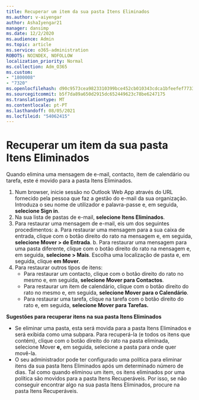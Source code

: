 ```yaml
---
title: Recuperar um item da sua pasta Itens Eliminados
ms.author: v-aiyengar
author: AshaIyengar21
manager: dansimp
ms.date: 12/2/2020
ms.audience: Admin
ms.topic: article
ms.service: o365-administration
ROBOTS: NOINDEX, NOFOLLOW
localization_priority: Normal
ms.collection: Adm_O365
ms.custom:
- "1800008"
- "7320"
ms.openlocfilehash: d90c9573cea9823310399bce452cb010343cdca1bfeefef7733550125b20fffc
ms.sourcegitcommit: b5f7da89a650d2915dc652449623c78be6247175
ms.translationtype: MT
ms.contentlocale: pt-PT
ms.lasthandoff: 08/05/2021
ms.locfileid: "54062415"
---
```

# <a name="recover-an-item-from-your-deleted-items-folder"></a>Recuperar um item da sua pasta Itens Eliminados

Quando elimina uma mensagem de e-mail, contacto, item de calendário ou tarefa, este é movido para a pasta Itens Eliminados.

1. Num browser, inicie sessão no Outlook Web App através do URL fornecido pela pessoa que faz a gestão do e-mail da sua organização. Introduza o seu nome de utilizador e palavra-passe e, em seguida, **selecione Sign in**.
1. Na sua lista de pastas de e-mail, **selecione Itens Eliminados**.
1. Para restaurar uma mensagem de e-mail, eis um dos seguintes procedimentos: a. Para restaurar uma mensagem para a sua caixa de entrada, clique com o botão direito do rato na mensagem e, em seguida, **selecione Mover > de Entrada**.
    b. Para restaurar uma mensagem para uma pasta diferente, clique com o botão direito do rato na mensagem e, em seguida, **selecione > Mais**. Escolha uma localização de pasta e, em seguida, clique **em Mover**.
4. Para restaurar outros tipos de itens:
    - Para restaurar um contacto, clique com o botão direito do rato no mesmo e, em seguida, **selecione Mover para Contactos**.
    - Para restaurar um item de calendário, clique com o botão direito do rato no mesmo e, em seguida, **selecione Mover para o Calendário**.
    - Para restaurar uma tarefa, clique na tarefa com o botão direito do rato e, em seguida, **selecione Mover para Tarefas.**

**Sugestões para recuperar itens na sua pasta Itens Eliminados**

- Se eliminar uma pasta, esta será movida para a pasta Itens Eliminados e será exibida como uma subpara. Para recuperá-la (e todos os itens que contém), clique com o botão direito do rato na pasta eliminada, selecione Mover **e,** em seguida, selecione a pasta para onde quer movê-la.
- O seu administrador pode ter configurado uma política para eliminar itens da sua pasta Itens Eliminados após um determinado número de dias. Tal como quando eliminou um item, os itens eliminados por uma política são movidos para a pasta Itens Recuperáveis. Por isso, se não conseguir encontrar algo na sua pasta Itens Eliminados, procure na pasta Itens Recuperáveis.
